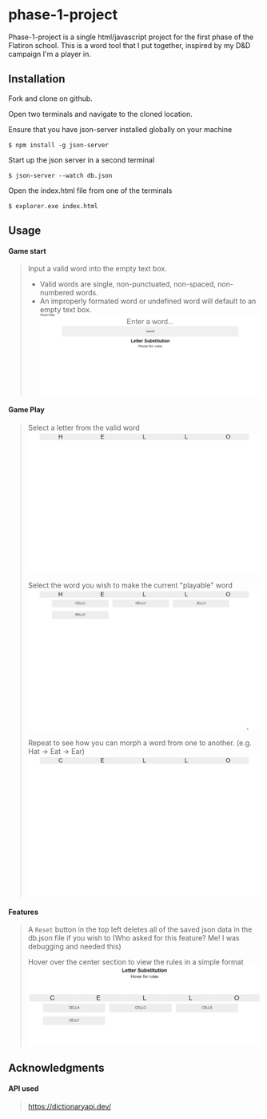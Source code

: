 # phase-1-project

Phase-1-project is a single html/javascript project for the first phase of the Flatiron school.
This is a word tool that I put together, inspired by my D&D campaign I'm a player in.

## Installation

Fork and clone on github.

Open two terminals and navigate to the cloned location.

Ensure that you have json-server installed globally on your machine
```
$ npm install -g json-server
```

Start up the json server in a second terminal
```
$ json-server --watch db.json
```

Open the index.html file from one of the terminals
```
$ explorer.exe index.html
```


## Usage

#### Game start
> Input a valid word into the empty text box.
> - Valid words are single, non-punctuated, non-spaced, non-numbered words.
> - An improperly formated word or undefined word will default to an empty text box.
> ![](https://github.com/Hroney/flatiron-phase-1-project/blob/main/readmefiles/game%20start.gif)
#### Game Play
> Select a letter from the valid word
> ![](https://github.com/Hroney/flatiron-phase-1-project/blob/main/readmefiles/game%20play.gif)
>
> Select the word you wish to make the current "playable" word
> ![](https://github.com/Hroney/flatiron-phase-1-project/blob/main/readmefiles/game%20play%202.gif)
>
> Repeat to see how you can morph a word from one to another. (e.g. Hat -> Eat -> Ear)
> ![](https://github.com/Hroney/flatiron-phase-1-project/blob/main/readmefiles/game%20play%203.gif)
#### Features
> A `Reset` button in the top left deletes all of the saved json data in the db.json file if you wish to (Who asked for this feature? Me! I was debugging and needed this)
>
> Hover over the center section to view the rules in a simple format
> ![](https://github.com/Hroney/flatiron-phase-1-project/blob/main/readmefiles/Rules.gif)


## Acknowledgments

#### API used
> https://dictionaryapi.dev/

